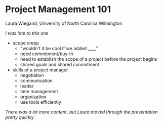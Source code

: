 Project Management 101
============

Laura Wiegand, University of North Carolina Wilmington

*I was late to this one*

- scope creep
  - "wouldn't it be cool if we added ____"
  - need commitment/buy-in
  - need to establish the scope of a project before the project begins
  - shared goals and shared commitment
- skills of a project manager
  - negotiation
  - communication
  - leader
  - time management
  - organization
  - use tools efficiently

*There was a lot more content, but Laura moved through the presentation pretty quickly*
